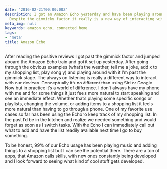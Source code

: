 ```yaml
---
date: "2016-02-21T00:00:00Z"
description: I got an Amazon Echo yesterday and have been playing around with it.
  Despite the gimmicky factor it really is a new way of interacting with our devices.
meta_img: null
keywords: amazon echo, connected home
tags:
- 'meta'
title: Amazon Echo
---
```


After reading the positive reviews I got past the gimmick factor and jumped aboard the Amazon Echo train and got it set up yesterday. After going through the obvious examples (what’s the weather, tell me a joke, add x to my shopping list, play song y) and playing around with it I’m past the gimmick stage. The always on listening is really a different way to interact with our devices. Conceptually it’s no different than using Siri or Google Now but in practice it’s a world of difference. I don’t always have my phone with me and for some things it just feels more natural to start speaking and see an immediate effect. Whether that’s playing some specific songs or playlists, changing the volume, or adding items to a shopping list it feels more natural than having to go through a phone. One of my favorite use cases so far has been using the Echo to keep track of my shopping list. In the past I’d be in the kitchen and realize we needed something and would forget as soon as I switch tasks. With the Echo I can immediately call out what to add and have the list readily available next time I go to buy something.

To be honest, 99% of our Echo usage has been playing music and adding things to a shopping list but I can see the potential there. There are a ton of apps, that Amazon calls skills, with new ones constantly being developed and I look forward to seeing what kind of cool stuff gets developed.
